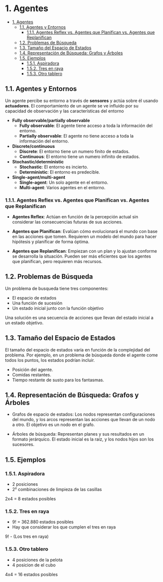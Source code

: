 # 1. Agentes

- [1. Agentes](#1-agentes)
  - [1.1. Agentes y Entornos](#11-agentes-y-entornos)
    - [1.1.1. Agentes Reflex vs. Agentes que Planifican vs. Agentes que Replanifican](#111-agentes-reflex-vs-agentes-que-planifican-vs-agentes-que-replanifican)
  - [1.2. Problemas de Búsqueda](#12-problemas-de-búsqueda)
  - [1.3. Tamaño del Espacio de Estados](#13-tamaño-del-espacio-de-estados)
  - [1.4. Representación de Búsqueda: Grafos y Árboles](#14-representación-de-búsqueda-grafos-y-árboles)
  - [1.5. Ejemplos](#15-ejemplos)
    - [1.5.1. Aspiradora](#151-aspiradora)
    - [1.5.2. Tres en raya](#152-tres-en-raya)
    - [1.5.3. Otro tablero](#153-otro-tablero)

## 1.1. Agentes y Entornos

Un agente percibe su entorno a través de **sensores** y actúa sobre él usando **actuadores**.
El comportamiento de un agente se ve influido por su capacidad de observación y las características del entorno

- **Fully observable/partially observable**
  - **Fully observable**: El agente tiene acceso a toda la información del entorno.
  - **Partially observable**: El agente no tiene acceso a toda la información del entorno.
- **Discrete/continuous**
  - **Discrete**: El entorno tiene un numero finito de estados.
  - **Continuous**: El entorno tiene un numero infinito de estados.
- **Stochastic/deterministic**
  - **Stochastic**: El entorno es incierto.
  - **Deterministic**: El entorno es predecible.
- **Single-agent/multi-agent**
  - **Single-agent**: Un solo agente en el entorno.
  - **Multi-agent**: Varios agentes en el entorno.

### 1.1.1. Agentes Reflex vs. Agentes que Planifican vs. Agentes que Replanifican

- **Agentes Reflex**:
Actúan en función de la percepción actual sin considerar las consecuencias futuras de sus acciones.

- **Agentes que Planifican**:
Evalúan cómo evolucionará el mundo con base en las acciones que tomen. Requieren un modelo del mundo para hacer hipótesis y planificar de forma óptima.

- **Agentes que Replanifican**:
Empiezan con un plan y lo ajustan conforme se desarrolla la situación. Pueden ser más eficientes que los agentes que planifican, pero requieren más recursos.

## 1.2. Problemas de Búsqueda

Un problema de busqueda tiene tres componentes:

- El espacio de estados
- Una función de sucesión
- Un estado inicial junto con la función objetivo

Una solución es una secuencia de acciones que llevan del estado inicial a un estado objetivo.

## 1.3. Tamaño del Espacio de Estados

El tamaño del espacio de estados varía en función de la complejidad del problema. Por ejemplo, en un problema de búsqueda donde el agente come todos los puntos, los estados podrían incluir.

- Posición del agente.
- Comidas restantes.
- Tiempo restante de susto para los fantasmas.

## 1.4. Representación de Búsqueda: Grafos y Árboles

- Grafos de espacio de estados: Los nodos representan configuraciones del mundo, y los arcos representan las acciones que llevan de un nodo a otro. El objetivo es un nodo en el grafo.

- Árboles de búsqueda: Representan planes y sus resultados en un formato jerárquico. El estado inicial es la raíz, y los nodos hijos son los sucesores.

## 1.5. Ejemplos

### 1.5.1. Aspiradora

- 2 posiciones
- 2² combinaciones de limpieza de las casillas

2x4 = 8 estados posibles

### 1.5.2. Tres en raya

- 9! = 362.880 estados posibles
- Hay que considerar los que cumplen el tres en raya

9! - (Los tres en raya)

### 1.5.3. Otro tablero

- 4 posiciones de la pelota
- 4 posicion de el cubo

4x4 = 16 estados posibles
